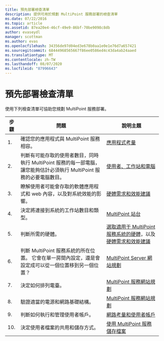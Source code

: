 ```yaml
---
title: 預先部署檢查清單
description: 提供可用於規劃 MultiPoint 服務部署的檢查清單
ms.date: 07/22/2016
ms.topic: article
ms.assetid: 87ea20e4-46cf-49e9-86bf-70be9098c8db
author: evaseydl
manager: scottman
ms.author: evas
ms.openlocfilehash: 34356de97d04ed3e678b0aa1e0e1e76d7a657421
ms.sourcegitcommit: 68444968565667f86ee0586ed4c43da4ab24aaed
ms.translationtype: MT
ms.contentlocale: zh-TW
ms.lasthandoff: 08/07/2020
ms.locfileid: "87996643"
---
```

# <a name="predeployment-checklist"></a>預先部署檢查清單
使用下列檢查清單可協助您規劃 MultiPoint 服務部署。

|步驟|問題|說明主題|
|--------|---------|--------------|
|1.|確認您的應用程式與 MultiPoint 服務相容。|[應用程式考量](Application-Considerations.md)|
|2.|判斷有可能存取的使用者數目，同時執行 MultiPoint 服務的每一部電腦，讓您能夠估計必須執行 MultiPoint 服務的必要電腦數目。|[使用者、工作站和電腦](MultiPoint-services-Site-Planning.md#users-stations-and-computers)|
|3.|瞭解使用者可能會存取的軟體應用程式和 web 內容，以及對系統效能的影響。|[硬體需求和效能建議](hardware-and-performance-recommendations.md)|
|4.|決定將連接到系統的工作站數目和類型。|[MultiPoint 站台](MultiPoint-services-Stations.md)|
|5.|判斷所需的硬體。|[選取適用于 MultiPoint 服務系統的硬體](./select-hardware-mps.md)，以及[硬體需求和效能建議](hardware-and-performance-recommendations.md)|
|6.|判斷 MultiPoint 服務系統的所在位置。 它會在單一房間內設定，還是會設定成可以從一個位置移到另一個位置？|[MultiPoint Server 網站規劃](MultiPoint-services-Site-Planning.md)|
|7.|決定如何排列電臺。|[MultiPoint 服務網站規劃](MultiPoint-services-Site-Planning.md)|
|8.|驗證適當的電源和網路基礎結構。|[MultiPoint 服務網站規劃](MultiPoint-services-Site-Planning.md)|
|9.|判斷如何執行和管理使用者帳戶。|[網路考量和使用者帳戶](Network-Considerations-and-User-Accounts.md)|
|10.|決定使用者檔案的共用和儲存方式。|[使用 MultiPoint 服務儲存檔案](Storing-Files-with-MultiPoint-services.md)|